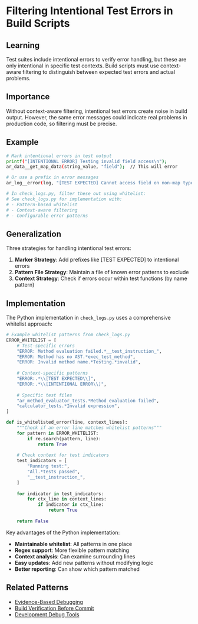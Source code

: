 # Filtering Intentional Test Errors in Build Scripts

## Learning
Test suites include intentional errors to verify error handling, but these are only intentional in specific test contexts. Build scripts must use context-aware filtering to distinguish between expected test errors and actual problems.

## Importance
Without context-aware filtering, intentional test errors create noise in build output. However, the same error messages could indicate real problems in production code, so filtering must be precise.

## Example
```bash
# Mark intentional errors in test output
printf("[INTENTIONAL ERROR] Testing invalid field access\n");
ar_data__get_map_data(string_value, "field");  // This will error

# Or use a prefix in error messages
ar_log__error(log, "[TEST EXPECTED] Cannot access field on non-map type");

# In check_logs.py, filter these out using whitelist:
# See check_logs.py for implementation with:
# - Pattern-based whitelist
# - Context-aware filtering
# - Configurable error patterns
```

## Generalization
Three strategies for handling intentional test errors:

1. **Marker Strategy**: Add prefixes like [TEST EXPECTED] to intentional errors
2. **Pattern File Strategy**: Maintain a file of known error patterns to exclude
3. **Context Strategy**: Check if errors occur within test functions (by name pattern)

## Implementation
The Python implementation in `check_logs.py` uses a comprehensive whitelist approach:

```python
# Example whitelist patterns from check_logs.py
ERROR_WHITELIST = [
    # Test-specific errors
    "ERROR: Method evaluation failed.*__test_instruction_",
    "ERROR: Method has no AST.*exec_test_method",
    "ERROR: Invalid method name.*Testing.*invalid",
    
    # Context-specific patterns
    "ERROR:.*\\[TEST EXPECTED\\]",
    "ERROR:.*\\[INTENTIONAL ERROR\\]",
    
    # Specific test files
    "ar_method_evaluator_tests.*Method evaluation failed",
    "calculator_tests.*Invalid expression",
]

def is_whitelisted_error(line, context_lines):
    """Check if an error line matches whitelist patterns"""
    for pattern in ERROR_WHITELIST:
        if re.search(pattern, line):
            return True
    
    # Check context for test indicators
    test_indicators = [
        "Running test:",
        "All.*tests passed",
        "__test_instruction_",
    ]
    
    for indicator in test_indicators:
        for ctx_line in context_lines:
            if indicator in ctx_line:
                return True
    
    return False
```

Key advantages of the Python implementation:
- **Maintainable whitelist**: All patterns in one place
- **Regex support**: More flexible pattern matching
- **Context analysis**: Can examine surrounding lines
- **Easy updates**: Add new patterns without modifying logic
- **Better reporting**: Can show which pattern matched

## Related Patterns
- [Evidence-Based Debugging](evidence-based-debugging.md)
- [Build Verification Before Commit](build-verification-before-commit.md)
- [Development Debug Tools](development-debug-tools.md)